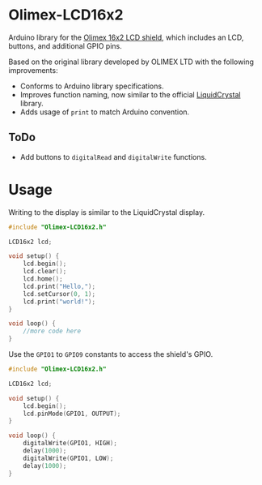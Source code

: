 # Olimex-LCD16x2

Arduino library for the [Olimex 16x2 LCD shield](https://www.olimex.com/Products/Duino/Shields/SHIELD-LCD16x2/), which includes an LCD, buttons, and additional GPIO pins.

Based on the original library developed by OLIMEX LTD with the following improvements:

- Conforms to Arduino library specifications.
- Improves function naming, now similar to the official [LiquidCrystal](https://github.com/arduino-libraries/LiquidCrystal) library.
- Adds usage of `print` to match Arduino convention.

## ToDo

- Add buttons to `digitalRead` and `digitalWrite` functions.

# Usage

Writing to the display is similar to the LiquidCrystal display.

```c++
#include "Olimex-LCD16x2.h"

LCD16x2 lcd;

void setup() {
    lcd.begin();
    lcd.clear();
    lcd.home();
    lcd.print("Hello,");
    lcd.setCursor(0, 1);
    lcd.print("world!");
}

void loop() {
    //more code here
}
```

Use the `GPIO1` to `GPIO9` constants to access the shield's GPIO.

```c++
#include "Olimex-LCD16x2.h"

LCD16x2 lcd;

void setup() {
    lcd.begin();
    lcd.pinMode(GPIO1, OUTPUT);
}

void loop() {
    digitalWrite(GPIO1, HIGH);
    delay(1000);
    digitalWrite(GPIO1, LOW);
    delay(1000);
}
```
